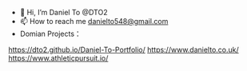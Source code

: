 - 👋 Hi, I’m Daniel To @DTO2 
- 📫 How to reach me danielto548@gmail.com
- Domian Projects： 

https://dto2.github.io/Daniel-To-Portfolio/
https://www.danielto.co.uk/
https://www.athleticpursuit.io/

